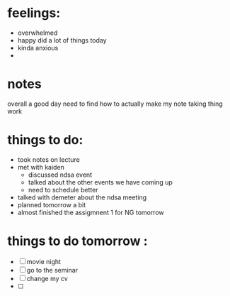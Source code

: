 # feelings:
- overwhelmed 
- happy did a lot of things today
- kinda anxious
- 
# notes
overall a good day 
need to find how to actually make my note taking thing work 



# things to do:
- took notes on lecture
- met with kaiden
	- discussed ndsa event
	- talked about the other events we have coming up 
	- need to schedule better
- talked with demeter about the ndsa meeting 
- planned tomorrow a bit 
- almost finished the assigmnent 1 for NG tomorrow 
# things to do tomorrow :
- [ ] movie night 
- [ ] go to the seminar 
- [ ] change my cv 
- [ ] 

